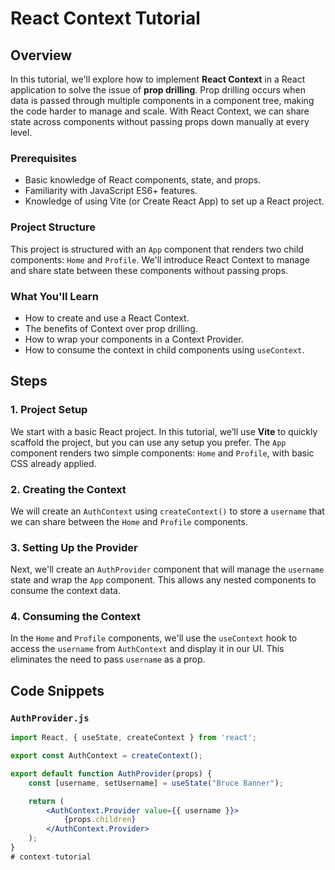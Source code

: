 # React Context Tutorial

## Overview

In this tutorial, we'll explore how to implement **React Context** in a React application to solve the issue of **prop drilling**. Prop drilling occurs when data is passed through multiple components in a component tree, making the code harder to manage and scale. With React Context, we can share state across components without passing props down manually at every level.

### Prerequisites

- Basic knowledge of React components, state, and props.
- Familiarity with JavaScript ES6+ features.
- Knowledge of using Vite (or Create React App) to set up a React project.

### Project Structure

This project is structured with an `App` component that renders two child components: `Home` and `Profile`. We'll introduce React Context to manage and share state between these components without passing props.

### What You'll Learn

- How to create and use a React Context.
- The benefits of Context over prop drilling.
- How to wrap your components in a Context Provider.
- How to consume the context in child components using `useContext`.

## Steps

### 1. Project Setup

We start with a basic React project. In this tutorial, we’ll use **Vite** to quickly scaffold the project, but you can use any setup you prefer. The `App` component renders two simple components: `Home` and `Profile`, with basic CSS already applied.

### 2. Creating the Context

We will create an `AuthContext` using `createContext()` to store a `username` that we can share between the `Home` and `Profile` components.

### 3. Setting Up the Provider

Next, we'll create an `AuthProvider` component that will manage the `username` state and wrap the `App` component. This allows any nested components to consume the context data.

### 4. Consuming the Context

In the `Home` and `Profile` components, we'll use the `useContext` hook to access the `username` from `AuthContext` and display it in our UI. This eliminates the need to pass `username` as a prop.

## Code Snippets

### `AuthProvider.js`

```jsx
import React, { useState, createContext } from 'react';

export const AuthContext = createContext();

export default function AuthProvider(props) {
    const [username, setUsername] = useState("Bruce Banner");

    return (
        <AuthContext.Provider value={{ username }}>
            {props.children}
        </AuthContext.Provider>
    );
}
# context-tutorial
